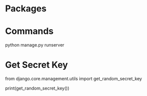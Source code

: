 # Packages


# Commands

python manage.py runserver


# Get Secret Key
from django.core.management.utils import get_random_secret_key

print(get_random_secret_key())